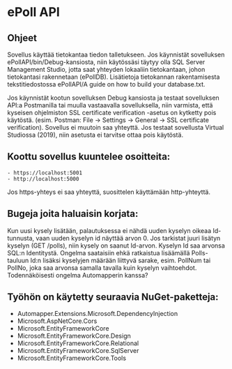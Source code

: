 # ePoll API

## Ohjeet
Sovellus käyttää tietokantaa tiedon talletukseen. Jos käynnistät sovelluksen ePollAPI/bin/Debug-kansiosta, niin käytössäsi täytyy olla SQL Server Management Studio,
jotta saat yhteyden lokaaliin tietokantaan, johon tietokantasi rakennetaan (ePollDB). Lisätietoja tietokannan rakentamisesta tekstitiedostossa ePollAPI/A guide on how to build your database.txt.

Jos käynnistät kootun sovelluksen Debug kansiosta ja testaat sovelluksen API:a Postmanilla tai muulla vastaavalla sovelluksella, niin 
varmista, että kyseisen ohjelmiston SSL certificate verification -asetus on kytketty pois käytöstä. (esim. Postman: File -> Settings -> General -> SSL certificate verification).
Sovellus ei muutoin saa yhteyttä. Jos testaat sovellusta Virtual Studiossa (2019), niin asetusta ei tarvitse ottaa pois käytöstä.

## Koottu sovellus kuuntelee osoitteita:
	- https://localhost:5001
	- http://localhost:5000
Jos https-yhteys ei saa yhteyttä, suosittelen käyttämään http-yhteyttä.

## Bugeja joita haluaisin korjata:
Kun uusi kysely lisätään, palautuksessa ei nähdä uuden kyselyn oikeaa Id-tunnusta, vaan uuden kyselyn id näyttää arvon 0.
Jos tarkistat juuri lisätyn kyselyn (GET /polls), niin kysely on saanut Id-arvon.
Kyselyn Id saa arvonsa SQL:n Identitystä. Ongelma saataisiin ehkä ratkaistua lisäämällä Polls-tauluun Id:n lisäksi kyselyjen määrään liittyvä sarake, esim. PollNum tai PollNo,
joka saa arvonsa samalla tavalla kuin kyselyn vaihtoehdot.
Todennäköisesti ongelma Automapperin kanssa?

## Työhön on käytetty seuraavia NuGet-paketteja:
- Automapper.Extensions.Microsoft.DependencyInjection
- Microsoft.AspNetCore.Cors
- Microsoft.EntityFrameworkCore
- Microsoft.EntityFrameworkCore.Design
- Microsoft.EntityFrameworkCore.Relational
- Microsoft.EntityFrameworkCore.SqlServer
- Microsoft.EntityFrameworkCore.Tools
